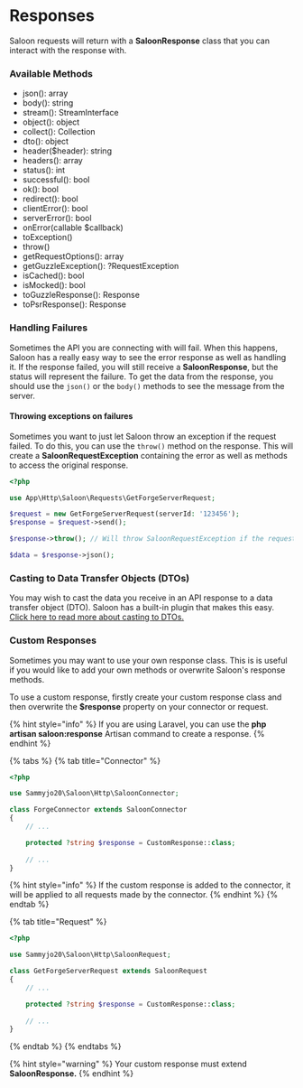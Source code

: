 # Responses

Saloon requests will return with a **SaloonResponse** class that you can interact with the response with.

### Available Methods

* json(): array
* body(): string
* stream(): StreamInterface
* object(): object
* collect(): Collection
* dto(): object
* header($header): string
* headers(): array
* status(): int
* successful(): bool
* ok(): bool
* redirect(): bool
* clientError(): bool
* serverError(): bool
* onError(callable $callback)
* toException()
* throw()
* getRequestOptions(): array
* getGuzzleException(): ?RequestException
* isCached(): bool
* isMocked(): bool
* toGuzzleResponse(): Response
* toPsrResponse(): Response

### Handling Failures

Sometimes the API you are connecting with will fail. When this happens, Saloon has a really easy way to see the error response as well as handling it. If the response failed, you will still receive a **SaloonResponse**, but the status will represent the failure. To get the data from the response, you should use the `json()` or the `body()` methods to see the message from the server.

#### Throwing exceptions on failures

Sometimes you want to just let Saloon throw an exception if the request failed. To do this, you can use the `throw()` method on the response. This will create a **SaloonRequestException** containing the error as well as methods to access the original response.

```php
<?php

use App\Http\Saloon\Requests\GetForgeServerRequest;

$request = new GetForgeServerRequest(serverId: '123456');
$response = $request->send();

$response->throw(); // Will throw SaloonRequestException if the request fails.

$data = $response->json();
```

### Casting to Data Transfer Objects (DTOs)

You may wish to cast the data you receive in an API response to a data transfer object (DTO). Saloon has a built-in plugin that makes this easy. [Click here to read more about casting to DTOs.](data-transfer-objects.md)

### Custom Responses

Sometimes you may want to use your own response class. This is is useful if you would like to add your own methods or overwrite Saloon's response methods.&#x20;

To use a custom response, firstly create your custom response class and then overwrite the **$response** property on your connector or request.

{% hint style="info" %}
If you are using Laravel, you can use the **php artisan saloon:response** Artisan command to create a response.
{% endhint %}

{% tabs %}
{% tab title="Connector" %}
```php
<?php

use Sammyjo20\Saloon\Http\SaloonConnector;

class ForgeConnector extends SaloonConnector
{
    // ...

    protected ?string $response = CustomResponse::class;
    
    // ...
}
```

{% hint style="info" %}
If the custom response is added to the connector, it will be applied to all requests made by the connector.
{% endhint %}
{% endtab %}

{% tab title="Request" %}
```php
<?php

use Sammyjo20\Saloon\Http\SaloonRequest;

class GetForgeServerRequest extends SaloonRequest
{
    // ...

    protected ?string $response = CustomResponse::class;
    
    // ...
}
```
{% endtab %}
{% endtabs %}

{% hint style="warning" %}
Your custom response must extend **SaloonResponse.**
{% endhint %}

